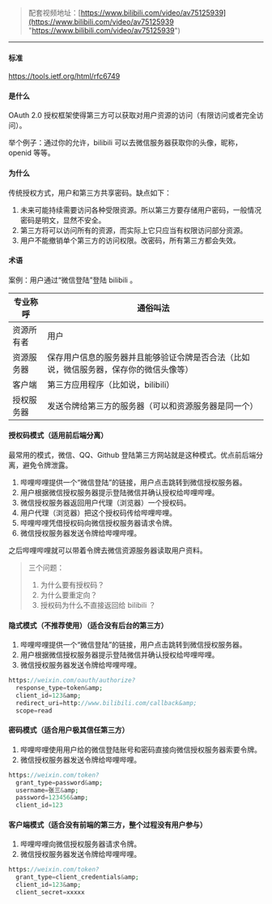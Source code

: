 > 配套视频地址：[https://www.bilibili.com/video/av75125939](https://www.bilibili.com/video/av75125939 "https://www.bilibili.com/video/av75125939")

---

#### **标准**

[ https://tools.ietf.org/html/rfc6749 ](https://tools.ietf.org/html/rfc6749 )

#### **是什么**

OAuth 2.0 授权框架使得第三方可以获取对用户资源的访问（有限访问或者完全访问）。

举个例子：通过你的允许，bilibili 可以去微信服务器获取你的头像，昵称，openid 等等。

#### **为什么**

传统授权方式，用户和第三方共享密码。缺点如下：

1. 未来可能持续需要访问各种受限资源。所以第三方要存储用户密码，一般情况密码是明文，显然不安全。
2. 第三方将可以访问所有的资源，而实际上它只应当有权限访问部分资源。
3. 用户不能撤销单个第三方的访问权限。改密码，所有第三方都会失效。

#### **术语**

案例：用户通过“微信登陆”登陆 bilibili 。

| 专业称呼   | 通俗叫法                                                     |
| ---------- | ------------------------------------------------------------ |
| 资源所有者 | 用户                                                         |
| 资源服务器 | 保存用户信息的服务器并且能够验证令牌是否合法（比如说，微信服务器，保存你的微信头像等） |
| 客户端     | 第三方应用程序（比如说，bilibili）                           |
| 授权服务器 | 发送令牌给第三方的服务器（可以和资源服务器是同一个）         |


#### **授权码模式（适用前后端分离）**

最常用的模式，微信、QQ、Github 登陆第三方网站就是这种模式。优点前后端分离，避免令牌泄露。

1. 哔哩哔哩提供一个“微信登陆”的链接，用户点击跳转到微信授权服务器。
2. 用户根据微信授权服务器提示登陆微信并确认授权给哔哩哔哩。
3. 微信授权服务器返回用户代理（浏览器）一个授权码。
4. 用户代理（浏览器）把这个授权码传给哔哩哔哩。
5. 哔哩哔哩凭借授权码向微信授权服务器请求令牌。
6. 微信授权服务器发送令牌给哔哩哔哩。

之后哔哩哔哩就可以带着令牌去微信资源服务器读取用户资料。

> 三个问题：
>
> 1. 为什么要有授权码？
> 2. 为什么要重定向？
> 3. 授权码为什么不直接返回给 bilibili ？

#### **隐式模式（不推荐使用）（适合没有后台的第三方）**

1. 哔哩哔哩提供一个“微信登陆”的链接，用户点击跳转到微信授权服务器。
2. 用户根据微信授权服务器提示登陆微信并确认授权给哔哩哔哩。
3. 微信授权服务器发送令牌给哔哩哔哩。

```php
https://weixin.com/oauth/authorize?
  response_type=token&amp;
  client_id=123&amp;
  redirect_uri=http://www.bilibili.com/callback&amp;
  scope=read
```

#### **密码模式（适合用户极其信任第三方）**

1. 哔哩哔哩使用用户给的微信登陆账号和密码直接向微信授权服务器索要令牌。
2. 微信授权服务器发送令牌给哔哩哔哩。

```php
https://weixin.com/token?
  grant_type=password&amp;
  username=张三&amp;
  password=123456&amp;
  client_id=123
```

#### **客户端模式（适合没有前端的第三方，整个过程没有用户参与）**

1. 哔哩哔哩向微信授权服务器请求令牌。
2. 微信授权服务器发送令牌给哔哩哔哩。

```php
https://weixin.com/token?
  grant_type=client_credentials&amp;
  client_id=123&amp;
  client_secret=xxxxx
```